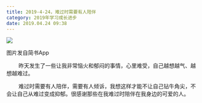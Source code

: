 ```yaml
---
title: 2019-4-24，难过时需要有人陪伴
category: 2019年学习成长进步
date: 2019.04.24 09:38
---
```


![](https://markdown-1301532546.cos.ap-guangzhou.myqcloud.com/peipei_blog/20210921144739.jpeg)  

图片发自简书App

  

        昨天发生了一些让我非常恼火和郁闷的事情，心里难受，自己越想越气、越想越难过。  

        难过时需要有人陪伴，需要有人倾诉，我想这样才能不让自己钻牛角尖，不会让自己从难过变成抑郁。很感谢那些在我难过时陪伴在我身边的可爱的人。